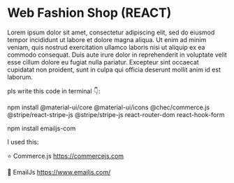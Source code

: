# Web Fashion Shop (REACT)

Lorem ipsum dolor sit amet, consectetur adipiscing elit, sed do eiusmod tempor incididunt ut labore et dolore magna aliqua. Ut enim ad minim veniam, quis nostrud exercitation ullamco laboris nisi ut aliquip ex ea commodo consequat. Duis aute irure dolor in reprehenderit in voluptate velit esse cillum dolore eu fugiat nulla pariatur. Excepteur sint occaecat cupidatat non proident, sunt in culpa qui officia deserunt mollit anim id est laborum.


pls write this code in terminal 👇:

npm install @material-ui/core @material-ui/icons @chec/commerce.js @stripe/react-stripe-js @stripe/stripe-js react-router-dom react-hook-form

npm install emailjs-com



I used this:

⭐ Commerce.js 
https://commercejs.com


📧 EmailJs 
https://www.emailjs.com/



